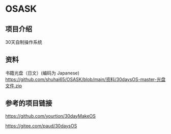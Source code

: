 # OSASK

## 项目介绍

30天自制操作系统

## 资料

书籍光盘（日文）(编码为 Japanese)
 https://github.com/shuhai65/OSASK/blob/main/资料/30daysOS-master-光盘文件.zip 

## 参考的项目链接

https://github.com/yourtion/30dayMakeOS

https://gitee.com/paud/30daysOS

